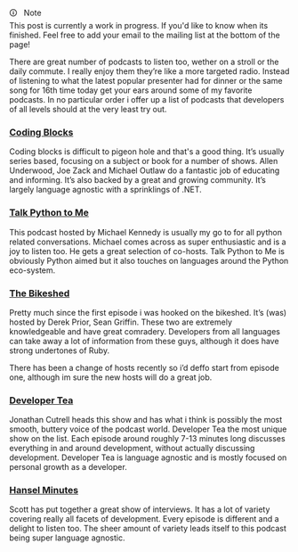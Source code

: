 <div  class="markdown-info">
<div  class="markdown-info-header">&#128712;  &nbsp; Note</div>
<div  class="markdown-info-body">
This post is currently a work in progress. If you'd like to know when its finished. Feel free to add your email to the mailing list at the bottom of the page!
</div>
</div>


There are great number of podcasts to listen too, wether on a stroll or the daily commute. I really enjoy them they’re like a more targeted radio. Instead of listening to what the latest popular presenter had for dinner or the same song for 16th time today get your ears around some of my favorite podcasts. In no particular order i offer up a list of podcasts that developers of all levels should at the very least try out.

### [Coding Blocks](https://www.codingblocks.net/)

Coding blocks is difficult to pigeon hole and that's a good thing. It’s usually series based, focusing on a subject or book for a number of shows. Allen Underwood, Joe Zack and Michael Outlaw do a fantastic job of educating and informing. It’s also backed by a great and growing community. It’s largely language agnostic with a sprinklings of .NET.

### [Talk Python to Me](https://talkpython.fm/)

This podcast hosted by Michael Kennedy is usually my go to for all python related conversations. Michael comes across as super enthusiastic and is a joy to listen too. He gets a great selection of co-hosts. Talk Python to Me is obviously Python aimed but it also touches on languages around the Python eco-system.

### [The Bikeshed](http://bikeshed.fm/)

Pretty much since the first episode i was hooked on the bikeshed. It’s (was) hosted by Derek Prior, Sean Griffin. These two are extremely knowledgeable and have great comradery. Developers from all languages can take away a lot of information from these guys, although it does have strong undertones of Ruby.

There has been a change of hosts recently so i’d deffo start from episode one, although im sure the new hosts will do a great job.

### [Developer Tea](https://spec.fm/podcasts/developer-tea)

Jonathan Cutrell heads this show and has what i think is possibly the most smooth, buttery voice of the podcast world. Developer Tea the most unique show on the list. Each episode around roughly 7-13 minutes long discusses everything in and around development, without actually discussing development. Developer Tea is language agnostic and is mostly focused on personal growth as a developer.

### [Hansel Minutes](https://hanselminutes.com/)

Scott has put together a great show of interviews. It has a lot of variety covering really all facets of development. Every episode is different and a delight to listen too. The sheer amount of variety leads itself to this podcast being super language agnostic.
